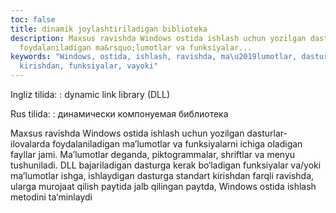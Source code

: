 ```yaml
---
toc: false
title: dinamik joylashtiriladigan biblioteka
description: Maxsus ravishda Windows ostida ishlash uchun yozilgan dasturlar-ilovalarda
  foydalaniladigan ma&rsquo;lumotlar va funksiyalar...
keywords: "Windows, ostida, ishlash, ravishda, ma\u2019lumotlar, dasturga, Maxsus,
  kirishdan, funksiyalar, vayoki"
---
```


Ingliz tilida:
:   dynamic link library (DLL)

Rus tilida:
:   динамически компонуемая библиотека

Maxsus ravishda Windows ostida ishlash uchun yozilgan dasturlar-ilovalarda foydalaniladigan ma’lumotlar va funksiyalarni ichiga oladigan fayllar jami. Ma’lumotlar deganda, piktogrammalar, shriftlar va menyu tushuniladi. DLL bajariladigan dasturga kerak bo‘ladigan funksiyalar va/yoki ma’lumotlar ishga, ishlaydigan dasturga standart kirishdan farqli ravishda, ularga murojaat qilish paytida jalb qilingan paytda, Windows ostida ishlash metodini ta’minlaydi